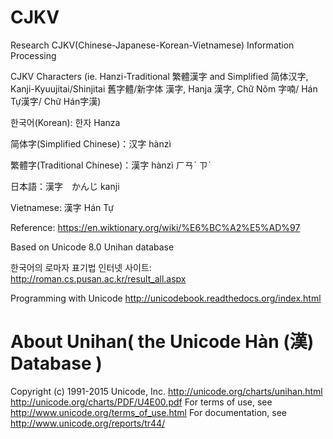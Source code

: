 CJKV 
===

Research CJKV(Chinese-Japanese-Korean-Vietnamese) Information Processing

CJKV Characters (ie. Hanzi-Traditional 繁體漢字 and Simplified 简体汉字, Kanji-Kyuujitai/Shinjitai 舊字體/新字体 漢字, Hanja 漢字, Chữ Nôm 字喃/ Hán Tự漢字/ Chữ Hán字漢) 

한국어(Korean): 한자 Hanza

简体字(Simplified Chinese)：汉字 hànzì

繁體字(Traditional Chinese)：漢字 hànzì ㄏㄢˋ ㄗˋ

日本語：漢字　かんじ kanji

Vietnamese: 漢字 Hán Tự


Reference: https://en.wiktionary.org/wiki/%E6%BC%A2%E5%AD%97


Based on Unicode 8.0 Unihan database

한국어의 로마자 표기법 인터넷 사이트: http://roman.cs.pusan.ac.kr/result_all.aspx

Programming with Unicode http://unicodebook.readthedocs.org/index.html


About Unihan( the Unicode Hàn (漢) Database )
===
Copyright (c) 1991-2015 Unicode, Inc.
http://unicode.org/charts/unihan.html
http://unicode.org/charts/PDF/U4E00.pdf
For terms of use, see http://www.unicode.org/terms_of_use.html
For documentation, see http://www.unicode.org/reports/tr44/
